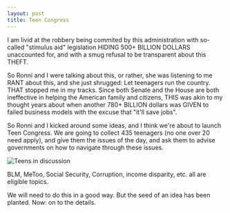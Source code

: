 ```yaml
---
layout: post
title: Teen Congress
---
```


I am livid at the robbery being commited by this administration with
so-called "stimulus aid" legislation HIDING 500+ BILLION DOLLARS
unaccounted for, and with a smug refusal to be transparent about this
THEFT.

So Ronni and I were talking about this, or rather, she was listening
to me RANT about this, and she just shrugged: Let teenagers run the
country. THAT stopped me in my tracks. Since both Senate and the House
are both ineffective in helping the American family and citizens, THIS
was akin to my thought years about when another 780+ BILLION dollars
was GIVEN to failed business models with the excuse that "it'll save
jobs".

So Ronni and I kicked around some ideas, and I think we're about to
launch Teen Congress. We are going to collect 435 teenagers (no one
over 20 need apply), and give them the issues of the day, and ask them
to advise governments on how to navigate through these issues.

![Teens in discussion](https://storage.googleapis.com/afs-prod/media/media:d4c5d321092d46048439c38dc3f490f3/800.jpeg)

BLM, MeToo, Social Security, Corruption, income disparity, etc. all
are eligible topics. 

We will need to do this in a good way. But the seed of an idea has
been planted. Now: on to the details.